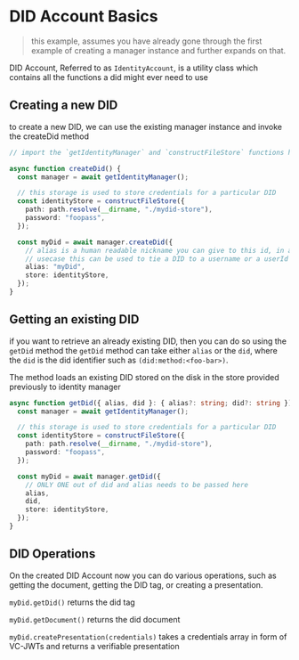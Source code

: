 # DID Account Basics

> this example, assumes you have already gone through the first example of creating a manager instance and further expands on that.

DID Account, Referred to as `IdentityAccount`, is a utility class which contains all the functions a did might ever need to use

## Creating a new DID

to create a new DID, we can use the existing manager instance and invoke the createDid method

```ts
// import the `getIdentityManager` and `constructFileStore` functions here

async function createDid() {
  const manager = await getIdentityManager();

  // this storage is used to store credentials for a particular DID
  const identityStore = constructFileStore({
    path: path.resolve(__dirname, "./mydid-store"),
    password: "foopass",
  });

  const myDid = await manager.createDid({
    // alias is a human readable nickname you can give to this id, in a regular
    // usecase this can be used to tie a DID to a username or a userId
    alias: "myDid",
    store: identityStore,
  });
}
```

## Getting an existing DID

if you want to retrieve an already existing DID, then you can do so using the `getDid` method
the `getDid` method can take either `alias` or the `did`, where the `did` is the did identifier such as `(did:method:<foo-bar>)`.

The method loads an existing DID stored on the disk in the store provided previously to identity manager

```ts
async function getDid({ alias, did }: { alias?: string; did?: string }) {
  const manager = await getIdentityManager();

  // this storage is used to store credentials for a particular DID
  const identityStore = constructFileStore({
    path: path.resolve(__dirname, "./mydid-store"),
    password: "foopass",
  });

  const myDid = await manager.getDid({
    // ONLY ONE out of did and alias needs to be passed here
    alias,
    did,
    store: identityStore,
  });
}
```

## DID Operations

On the created DID Account now you can do various operations, such as getting the document, getting the DID tag, or creating a presentation.

`myDid.getDid()` returns the did tag

`myDid.getDocument()` returns the did document

`myDid.createPresentation(credentials)` takes a credentials array in form of VC-JWTs and returns a verifiable presentation
